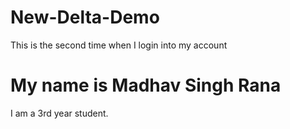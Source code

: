 # New-Delta-Demo
This is the second time when I login into my account

# My name is Madhav Singh Rana
I am a 3rd year student.

